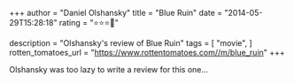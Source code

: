 +++
author = "Daniel Olshansky"
title = "Blue Ruin"
date = "2014-05-29T15:28:18"
rating = "⭐⭐⭐🌟"

description = "Olshansky's review of Blue Ruin"
tags = [
    "movie",
]
rotten_tomatoes_url = "https://www.rottentomatoes.com//m/blue_ruin"
+++

Olshansky was too lazy to write a review for this one...
